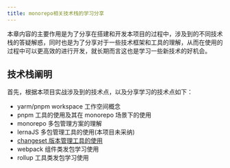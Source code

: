 ```yaml
---
title: monorepo相关技术栈的学习分享
---
```


本章内容的主要作用是为了分享在搭建和开发本项目的过程中，涉及到的不同技术栈的答疑解惑，同时也是为了分享对于一些技术框架和工具的理解，从而在使用的过程中可以更高效的进行开发，就长期而言这也是学习一些新技术的好机会。

## 技术栈阐明

首先，根据本项目实战涉及到的技术点，以及分享学习的技术点如下：

- yarm/pnpm workspace 工作空间概念
- pnpm 工具的使用及其在 monorepo 场景下的使用
- monorepo 多包管理方案的理解
- lernaJS 多包管理工具的使用(本项目未采纳)
- [changeset 版本管理工具的使用](changeset.md)
- webpack 组件类发包学习使用
- rollup 工具类发包学习使用

